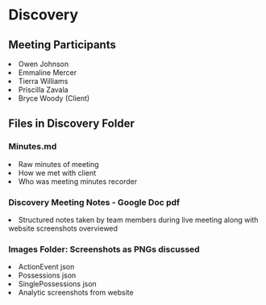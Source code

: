 <h1>Discovery</h1>
<h2>Meeting Participants</h2>
<li>Owen Johnson</li>
<li>Emmaline Mercer</li>
<li>Tierra Williams</li>
<li>Priscilla Zavala</li>
<li>Bryce Woody (Client) </li>
<h2>Files in Discovery Folder</h2>
<h3>Minutes.md</h3>
<li>Raw minutes of meeting</li>
<li>How we met with client</li>
<li>Who was meeting minutes recorder</li>
<h3>Discovery Meeting Notes - Google Doc pdf</h3>
<li>Structured notes taken by team members during live meeting along with website screenshots overviewed</li>
<h3>Images Folder: Screenshots as PNGs discussed</h3>
<li>ActionEvent json</li>
<li>Possessions json</li>
<li>SinglePossessions json</li>
<li>Analytic screenshots from website</li>

